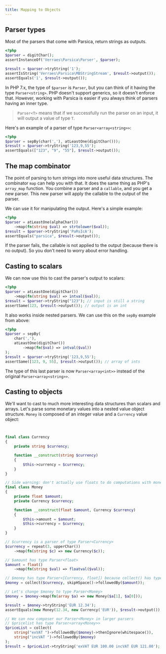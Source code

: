 ```yaml
---
title: Mapping to Objects
---
```


## Parser types

Most of the parsers that come with Parsica, return strings as outputs.

```php
<?php
$parser = digitChar();
assertInstanceOf('Verraes\Parsica\Parser', $parser);

$result = $parser->tryString('1');
assertIsString('Verraes\Parsica\MBStringStream', $result->output());
assertEquals('1', $result->output());
```

In PHP 7.x, the type of `$parser` is `Parser`, but you can think of it having the type `Parser<string>`. PHP doesn't support generics, so it doesn't enforce that. However, working with Parsica is easier if you always think of parsers having an inner type. 

> `Parser<T>` means that if we successfully run the parser on an input, it will output a value of type `T`.  

Here's an example of a parser of type `Parser<array<string>>`:

```php
<?php
$parser = sepBy(char(','), atLeastOne(digitChar()));
$result = $parser->tryString('123,9,55');
assertEquals(["123", "9", "55"], $result->output());
```

## The map combinator

The point of parsing to turn strings into more useful data structures. The combinator `map` can help you with that. It does the same thing as PHP's `array_map` function. You combine a parser and a `callable`, and you get a new parser. This new parser will apply the callable to the output of the parser.

We can use it for manipulating the output. Here's a simple example:

```php
<?php
$parser = atLeastOne(alphaChar())
    ->map(fn(string $val) => strtolower($val));
$result = $parser->tryString('PaRsIcA');
assertEquals("parsica", $result->output());
```

If the parser fails, the callable is not applied to the output (because there is no output). So you don't need to worry about error handling.

## Casting to scalars

We can now use this to cast the parser's output to scalars:

```php
<?php
$parser = atLeastOne(digitChar())
    ->map(fn(string $val) => intval($val));
$result = $parser->tryString("123"); // input is still a string
assertSame(123, $result->output()); // output is an int
```

It also works inside nested parsers. We can use this on the `sepBy` example from above:

```php
<?php
$parser = sepBy(
    char(','), 
    atLeastOne(digitChar())
        ->map(fn($val) => intval($val))
);
$result = $parser->tryString('123,9,55');
assertSame([123, 9, 55], $result->output()); // array of ints
```

The type of this last parser is now `Parser<array<int>>` instead of the original `Parser<array<string>>`. 

## Casting to objects

We'll want to cast to much more interesting data structures than scalars and arrays. Let's parse some monetary values into a nested value object structure. `Money` is composed of an integer value and a `Currency` value object:

```php


final class Currency
{
    private string $currency;

    function __construct(string $currency)
    {
        $this->currency = $currency;
    }
}

// Side warning: don't actually use floats to do computations with money.
final class Money
{
    private float $amount;
    private Currency $currency;

    function __construct(float $amount, Currency $currency)
    {
        $this->amount = $amount;
        $this->currency = $currency;
    }
}

// $currency is a parser of type Parser<Currency>
$currency = repeat(3, upperChar())
    ->map(fn(string $c) => new Currency($c));

// $amount has type Parser<float>
$amount = float()
    ->map(fn(string $val) => floatval($val));

// $money has type Parser<[Currency, float]) because collect() has type Parser<[T]>
$money = collect($currency, skipHSpace()->followedBy($amount));

// Let's change $money to type Parser<Money>
$money = $money->map(fn(array $a) => new Money($a[1], $a[0]));

$result = $money->tryString('EUR 12.34');
assertEquals(new Money(12.34, new Currency('EUR')), $result->output());

// We can now composer our Parser<Money> in larger parsers
// $pricelist has type Parser<array<Money>>
$priceList = collect(
    string("exVAT ")->followedBy($money)->thenIgnore(whitespace()),
    string("incVAT ")->followedBy($money)
);
$result = $priceList->tryString('exVAT EUR 100.00 incVAT EUR 121.00');

```


